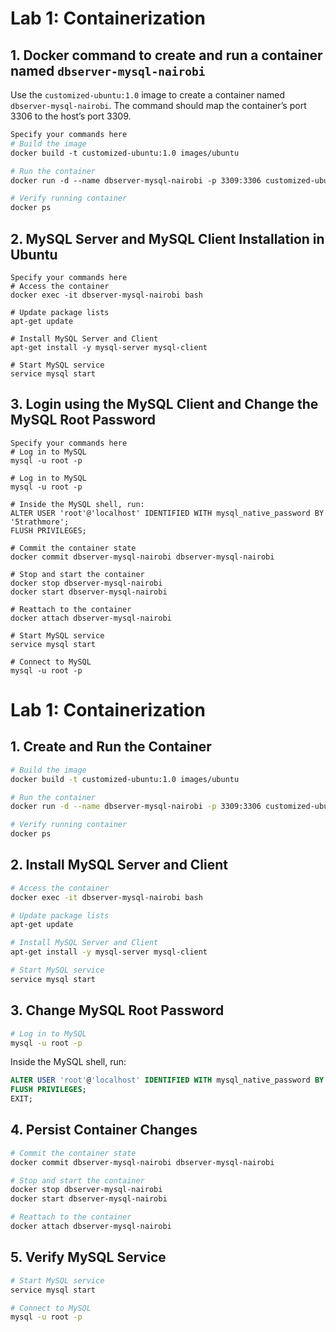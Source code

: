 # Lab 1: Containerization

## 1. Docker command to create and run a container named `dbserver-mysql-nairobi`

Use the `customized-ubuntu:1.0` image to create a container named `dbserver-mysql-nairobi`. The command should map the container’s port 3306 to the host’s port 3309.

```dockerfile
Specify your commands here
# Build the image
docker build -t customized-ubuntu:1.0 images/ubuntu

# Run the container
docker run -d --name dbserver-mysql-nairobi -p 3309:3306 customized-ubuntu:1.0 tail -f /dev/null

# Verify running container
docker ps
```
## 2. MySQL Server and MySQL Client Installation in Ubuntu

```shell
Specify your commands here
# Access the container
docker exec -it dbserver-mysql-nairobi bash

# Update package lists
apt-get update

# Install MySQL Server and Client
apt-get install -y mysql-server mysql-client

# Start MySQL service
service mysql start
```


## 3. Login using the MySQL Client and Change the MySQL Root Password

```shell
Specify your commands here
# Log in to MySQL
mysql -u root -p

# Log in to MySQL
mysql -u root -p

# Inside the MySQL shell, run:
ALTER USER 'root'@'localhost' IDENTIFIED WITH mysql_native_password BY '5trathmore';
FLUSH PRIVILEGES;

# Commit the container state
docker commit dbserver-mysql-nairobi dbserver-mysql-nairobi

# Stop and start the container
docker stop dbserver-mysql-nairobi
docker start dbserver-mysql-nairobi

# Reattach to the container
docker attach dbserver-mysql-nairobi

# Start MySQL service
service mysql start

# Connect to MySQL
mysql -u root -p
```





















# Lab 1: Containerization

## 1. Create and Run the Container

```sh
# Build the image
docker build -t customized-ubuntu:1.0 images/ubuntu

# Run the container
docker run -d --name dbserver-mysql-nairobi -p 3309:3306 customized-ubuntu:1.0 tail -f /dev/null

# Verify running container
docker ps
```

## 2. Install MySQL Server and Client

```sh
# Access the container
docker exec -it dbserver-mysql-nairobi bash

# Update package lists
apt-get update

# Install MySQL Server and Client
apt-get install -y mysql-server mysql-client

# Start MySQL service
service mysql start
```

## 3. Change MySQL Root Password

```sh
# Log in to MySQL
mysql -u root -p
```

Inside the MySQL shell, run:

```sql
ALTER USER 'root'@'localhost' IDENTIFIED WITH mysql_native_password BY '5trathmore';
FLUSH PRIVILEGES;
EXIT;
```

## 4. Persist Container Changes

```sh
# Commit the container state
docker commit dbserver-mysql-nairobi dbserver-mysql-nairobi

# Stop and start the container
docker stop dbserver-mysql-nairobi
docker start dbserver-mysql-nairobi

# Reattach to the container
docker attach dbserver-mysql-nairobi
```

## 5. Verify MySQL Service

```sh
# Start MySQL service
service mysql start

# Connect to MySQL
mysql -u root -p
```

